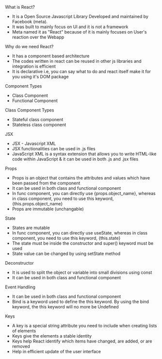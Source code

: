 What is React?
* It is a Open Source Javascript Library Developed and maintained by Facebook (meta).
* It was built to mainly focus on UI and it is not a framework
* Meta named it as "React" because of it is mainly focuses on User's reaction over the Webapp

Why do we need React?
* It has a component based architecture
* The codes written in react can be reused in other js libraries and integration is efficient
* It is declarative i.e, you can say what to do and react itself make it for you using it's DOM package

Component Types
* Class Component
* Functional Component

Class Component Types
* Stateful class component
* Stateless class component

JSX
* JSX - Javascript XML
* JSX functionalities can be used in .js files
* JavaScript XML is a syntax extension that allows you to write HTML-like code within JavaScript & it can be used in both .js and .jsx files

Props
* Props is an object that contains the attributes and values which have been passed from the component
* It can be used in both class and functional component
* In func component, you can directly use {props.object_name}, whereas in class component, you need to use this keyword, {this.props.object_name}
* Props are immutable (unchangable)

State
* States are mutable
* In func component, you can directly use useState, whereas in class component, you need to use this keyword, {this.state}
* The state must be inside the constructor and super() keyword must be used
* State value can be changed by using setState method

Deconstructor
* It is used to split the object or variable into small divisions using const
* It can be used in both class and functional component

Event Handling
* It can be used in both class and functional component
* Bind is a keyword used to define the this keyword. By using the bind keyword, the this keyword will no more be Undefined

Keys
* A key is a special string attribute you need to include when creating lists of elements
* Keys give the elements a stable identity
* Keys help React identify which items have changed, are added, or are removed
* Help in efficient update of the user interface

